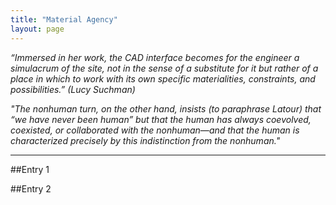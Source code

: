 ```yaml
---
title: "Material Agency"
layout: page
---
```


_“Immersed in her work, the CAD interface becomes for the engineer a simulacrum of the site, not in the sense of a substitute for it but rather of a place in which to work with its own specific materialities, constraints, and possibilities.” (Lucy Suchman)_

_"The nonhuman turn, on the other hand, insists (to paraphrase Latour) that “we have never been human” but that the human has always coevolved, coexisted, or collaborated with the nonhuman—and that the human is characterized precisely by this indistinction from the nonhuman."_

-------------------------

##Entry 1

##Entry 2
